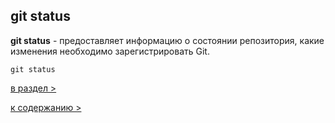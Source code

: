 ## git status

**git status** - предоставляет информацию о состоянии репозитория, какие изменения необходимо зарегистрировать Git.

`git status`

[в раздел >](cond_rep.md)

[к содержанию >](readme.md)